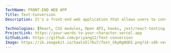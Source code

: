 ```yaml
---
TechName: FRONT-END WEB APP
Title: Text-Conversion
Description: It's a front-end web application that allows users to convert text to Version of Character. user can convert the sentence in to words of Khaldrago-Yoda-Minion. The application is deployed on Vercel.

Technologies: [React, CSS modules, Open API, hooks, jest/react-testing-library]
ProjectLink: https://your-words-to-your-character.vercel.app
GithubLink: https://github.com/priyang12/Text-conversion
Image: https://ik.imagekit.io/5aalo5l7bu7/Text_S6yRgNODI.png?ik-sdk-version=javascript-1.4.3&updatedAt=1660117461649
---
```

